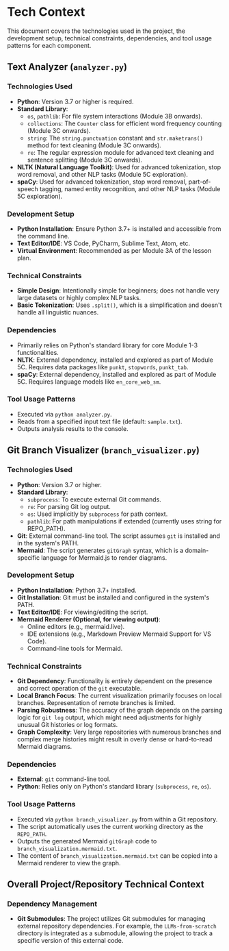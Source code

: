 # Tech Context

This document covers the technologies used in the project, the development setup, technical constraints, dependencies, and tool usage patterns for each component.

## Text Analyzer (`analyzer.py`)

### Technologies Used
*   **Python**: Version 3.7 or higher is required.
*   **Standard Library**:
    *   `os`, `pathlib`: For file system interactions (Module 3B onwards).
    *   `collections`: The `Counter` class for efficient word frequency counting (Module 3C onwards).
    *   `string`: The `string.punctuation` constant and `str.maketrans()` method for text cleaning (Module 3C onwards).
    *   `re`: The regular expression module for advanced text cleaning and sentence splitting (Module 3C onwards).
*   **NLTK (Natural Language Toolkit)**: Used for advanced tokenization, stop word removal, and other NLP tasks (Module 5C exploration).
*   **spaCy**: Used for advanced tokenization, stop word removal, part-of-speech tagging, named entity recognition, and other NLP tasks (Module 5C exploration).

### Development Setup
*   **Python Installation**: Ensure Python 3.7+ is installed and accessible from the command line.
*   **Text Editor/IDE**: VS Code, PyCharm, Sublime Text, Atom, etc.
*   **Virtual Environment**: Recommended as per Module 3A of the lesson plan.

### Technical Constraints
*   **Simple Design**: Intentionally simple for beginners; does not handle very large datasets or highly complex NLP tasks.
*   **Basic Tokenization**: Uses `.split()`, which is a simplification and doesn't handle all linguistic nuances.

### Dependencies
*   Primarily relies on Python's standard library for core Module 1-3 functionalities.
*   **NLTK**: External dependency, installed and explored as part of Module 5C. Requires data packages like `punkt`, `stopwords`, `punkt_tab`.
*   **spaCy**: External dependency, installed and explored as part of Module 5C. Requires language models like `en_core_web_sm`.

### Tool Usage Patterns
*   Executed via `python analyzer.py`.
*   Reads from a specified input text file (default: `sample.txt`).
*   Outputs analysis results to the console.

## Git Branch Visualizer (`branch_visualizer.py`)

### Technologies Used
*   **Python**: Version 3.7 or higher.
*   **Standard Library**:
    *   `subprocess`: To execute external Git commands.
    *   `re`: For parsing Git log output.
    *   `os`: Used implicitly by `subprocess` for path context.
    *   `pathlib`: For path manipulations if extended (currently uses string for REPO_PATH).
*   **Git**: External command-line tool. The script assumes `git` is installed and in the system's PATH.
*   **Mermaid**: The script generates `gitGraph` syntax, which is a domain-specific language for Mermaid.js to render diagrams.

### Development Setup
*   **Python Installation**: Python 3.7+ installed.
*   **Git Installation**: Git must be installed and configured in the system's PATH.
*   **Text Editor/IDE**: For viewing/editing the script.
*   **Mermaid Renderer (Optional, for viewing output)**:
    *   Online editors (e.g., mermaid.live).
    *   IDE extensions (e.g., Markdown Preview Mermaid Support for VS Code).
    *   Command-line tools for Mermaid.

### Technical Constraints
*   **Git Dependency**: Functionality is entirely dependent on the presence and correct operation of the `git` executable.
*   **Local Branch Focus**: The current visualization primarily focuses on local branches. Representation of remote branches is limited.
*   **Parsing Robustness**: The accuracy of the graph depends on the parsing logic for `git log` output, which might need adjustments for highly unusual Git histories or log formats.
*   **Graph Complexity**: Very large repositories with numerous branches and complex merge histories might result in overly dense or hard-to-read Mermaid diagrams.

### Dependencies
*   **External**: `git` command-line tool.
*   **Python**: Relies only on Python's standard library (`subprocess`, `re`, `os`).

### Tool Usage Patterns
*   Executed via `python branch_visualizer.py` from within a Git repository.
*   The script automatically uses the current working directory as the `REPO_PATH`.
*   Outputs the generated Mermaid `gitGraph` code to `branch_visualization.mermaid.txt`.
*   The content of `branch_visualization.mermaid.txt` can be copied into a Mermaid renderer to view the graph.

## Overall Project/Repository Technical Context

### Dependency Management
*   **Git Submodules**: The project utilizes Git submodules for managing external repository dependencies. For example, the `LLMs-from-scratch` directory is integrated as a submodule, allowing the project to track a specific version of this external code.
